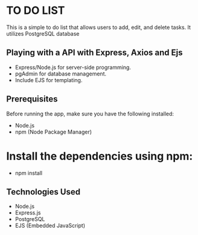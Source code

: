# TO DO LIST

This is a simple to do list that allows users to add, edit, and delete tasks. It utilizes PostgreSQL database

## Playing with a API with Express, Axios and Ejs

- Express/Node.js for server-side programming.
- pgAdmin for database management.
- Include EJS for templating.
  

## Prerequisites

Before running the app, make sure you have the following installed:

- Node.js
- npm (Node Package Manager)

# Install the dependencies using npm:

- npm install

## Technologies Used
 
- Node.js
- Express.js
- PostgreSQL
- EJS (Embedded JavaScript)

